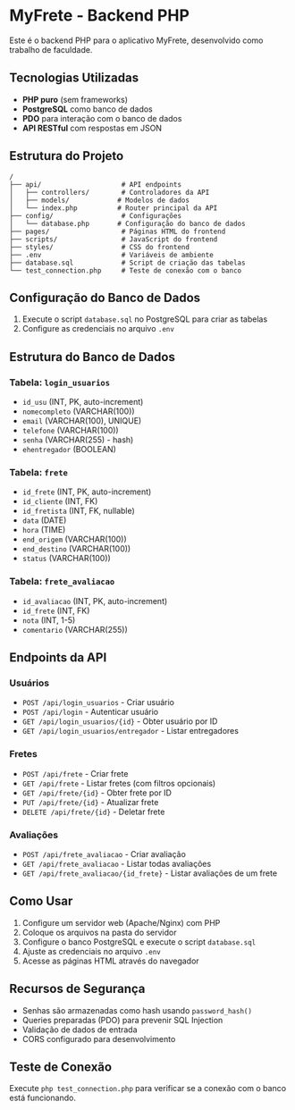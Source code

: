 # MyFrete - Backend PHP

Este é o backend PHP para o aplicativo MyFrete, desenvolvido como trabalho de faculdade.

## Tecnologias Utilizadas

- **PHP puro** (sem frameworks)
- **PostgreSQL** como banco de dados
- **PDO** para interação com o banco de dados
- **API RESTful** com respostas em JSON

## Estrutura do Projeto

```
/
├── api/                    # API endpoints
│   ├── controllers/        # Controladores da API
│   ├── models/            # Modelos de dados
│   └── index.php          # Router principal da API
├── config/                 # Configurações
│   └── database.php       # Configuração do banco de dados
├── pages/                  # Páginas HTML do frontend
├── scripts/                # JavaScript do frontend
├── styles/                 # CSS do frontend
├── .env                    # Variáveis de ambiente
├── database.sql            # Script de criação das tabelas
└── test_connection.php     # Teste de conexão com o banco
```

## Configuração do Banco de Dados

1. Execute o script `database.sql` no PostgreSQL para criar as tabelas
2. Configure as credenciais no arquivo `.env`

## Estrutura do Banco de Dados

### Tabela: `login_usuarios`
- `id_usu` (INT, PK, auto-increment)
- `nomecompleto` (VARCHAR(100))
- `email` (VARCHAR(100), UNIQUE)
- `telefone` (VARCHAR(100))
- `senha` (VARCHAR(255) - hash)
- `ehentregador` (BOOLEAN)

### Tabela: `frete`
- `id_frete` (INT, PK, auto-increment)
- `id_cliente` (INT, FK)
- `id_fretista` (INT, FK, nullable)
- `data` (DATE)
- `hora` (TIME)
- `end_origem` (VARCHAR(100))
- `end_destino` (VARCHAR(100))
- `status` (VARCHAR(100))

### Tabela: `frete_avaliacao`
- `id_avaliacao` (INT, PK, auto-increment)
- `id_frete` (INT, FK)
- `nota` (INT, 1-5)
- `comentario` (VARCHAR(255))

## Endpoints da API

### Usuários
- `POST /api/login_usuarios` - Criar usuário
- `POST /api/login` - Autenticar usuário
- `GET /api/login_usuarios/{id}` - Obter usuário por ID
- `GET /api/login_usuarios/entregador` - Listar entregadores

### Fretes
- `POST /api/frete` - Criar frete
- `GET /api/frete` - Listar fretes (com filtros opcionais)
- `GET /api/frete/{id}` - Obter frete por ID
- `PUT /api/frete/{id}` - Atualizar frete
- `DELETE /api/frete/{id}` - Deletar frete

### Avaliações
- `POST /api/frete_avaliacao` - Criar avaliação
- `GET /api/frete_avaliacao` - Listar todas avaliações
- `GET /api/frete_avaliacao/{id_frete}` - Listar avaliações de um frete

## Como Usar

1. Configure um servidor web (Apache/Nginx) com PHP
2. Coloque os arquivos na pasta do servidor
3. Configure o banco PostgreSQL e execute o script `database.sql`
4. Ajuste as credenciais no arquivo `.env`
5. Acesse as páginas HTML através do navegador

## Recursos de Segurança

- Senhas são armazenadas como hash usando `password_hash()`
- Queries preparadas (PDO) para prevenir SQL Injection
- Validação de dados de entrada
- CORS configurado para desenvolvimento

## Teste de Conexão

Execute `php test_connection.php` para verificar se a conexão com o banco está funcionando.